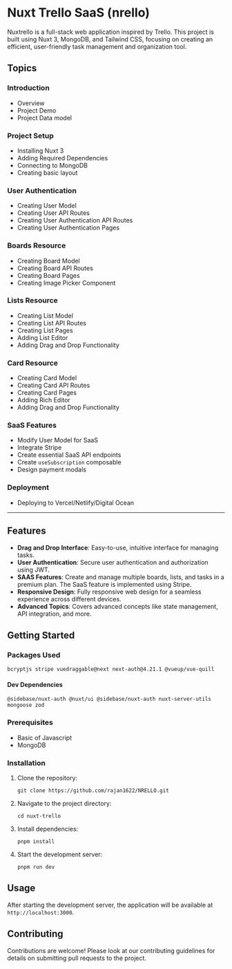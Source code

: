 # Nuxt Trello SaaS (nrello)

Nuxtrello is a full-stack web application inspired by Trello. This project is built using Nuxt 3, MongoDB, and Tailwind CSS, focusing on creating an efficient, user-friendly task management and organization tool.

## Topics

### Introduction

- Overview
- Project Demo
- Project Data model

### Project Setup

- Installing Nuxt 3
- Adding Required Dependencies
- Connecting to MongoDB
- Creating basic layout

### User Authentication

- Creating User Model
- Creating User API Routes
- Creating User Authentication API Routes
- Creating User Authentication Pages

### Boards Resource

- Creating Board Model
- Creating Board API Routes
- Creating Board Pages
- Creating Image Picker Component

### Lists Resource

- Creating List Model
- Creating List API Routes
- Creating List Pages
- Adding List Editor
- Adding Drag and Drop Functionality

### Card Resource

- Creating Card Model
- Creating Card API Routes
- Creating Card Pages
- Adding Rich Editor
- Adding Drag and Drop Functionality

### SaaS Features

- Modify User Model for SaaS
- Integrate Stripe
- Create essential SaaS API endpoints
- Create `useSubscription` composable
- Design payment modals

### Deployment

- Deploying to Vercel/Netlify/Digital Ocean

<hr>

## Features

- **Drag and Drop Interface**: Easy-to-use, intuitive interface for managing tasks.
- **User Authentication**: Secure user authentication and authorization using JWT.
- **SAAS Features**: Create and manage multiple boards, lists, and tasks in a premium plan. The SaaS feature is implemented using Stripe.
- **Responsive Design**: Fully responsive web design for a seamless experience across different devices.
- **Advanced Topics**: Covers advanced concepts like state management, API integration, and more.

## Getting Started

### Packages Used

```
bcryptjs stripe vuedraggable@next next-auth@4.21.1 @vueup/vue-quill
```

#### Dev Dependencies

```
@sidebase/nuxt-auth @nuxt/ui @sidebase/nuxt-auth nuxt-server-utils mongoose zod
```

### Prerequisites

- Basic of Javascript
- MongoDB

### Installation

1. Clone the repository:
   ```
   git clone https://github.com/rajan1622/NRELLO.git
   ```
2. Navigate to the project directory:
   ```
   cd nuxt-trello
   ```
3. Install dependencies:
   ```
   pnpm install
   ```
4. Start the development server:
   ```
   pnpm run dev
   ```

## Usage

After starting the development server, the application will be available at `http://localhost:3000`.

## Contributing

Contributions are welcome! Please look at our contributing guidelines for details on submitting pull requests to the project.

